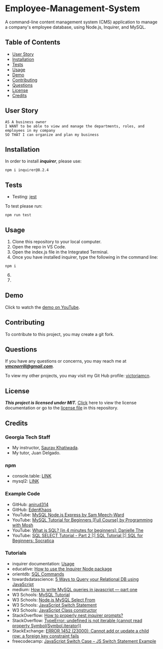 # Employee-Management-System
A command-line content management system (CMS) application to manage a company's employee database, using Node.js, Inquirer, and MySQL.

## Table of Contents
- [User Story](#user-story)
- [Installation](#installation)
- [Tests](#tests)
- [Usage](#usage)
- [Demo](#demo)
- [Contributing](#contributing)
- [Questions](#questions)
- [License](#license)
- [Credits](#credits)

## User Story

```
AS A business owner
I WANT to be able to view and manage the departments, roles, and employees in my company
SO THAT I can organize and plan my business
```

## Installation

In order to install ***inquirer***, please use:
```
npm i inquirer@8.2.4
```

## Tests

- Testing: [jest](https://www.npmjs.com/package/jest)

To test please run:
```
npm run test
```

## Usage

1. Clone this repository to your local computer.
2. Open the repo in VS Code.
3. Open the index.js file in the Integrated Terminal.
4. Once you have installed inquirer, type the following in the command line:
```
npm i
```
6. 
7. 

## Demo

Click to watch the [demo on YouTube]().

## Contributing

To contribute to this project, you may create a git fork.

## Questions

If you have any questions or concerns, you may reach me at ***vmcnorrill@gmail.com***.

To view my other projects, you may visit my Git Hub profile: [victoriamcn](https://github.com/victoriamcn).


## License

***This project is licensed under MIT.*** [Click](https://pitt.libguides.com/openlicensing/MIT#:~:text=Users%20of%20software%20using%20an,and%20the%20X%20Windows%20System.) here to view the license documentation or go to the [license file](https://github.com/victoriamcn/Employee-Management-System/blob/main/LICENSE) in this repository.

## Credits

### Georgia Tech Staff

- My instructor, [Saurav Khatiwada](https://github.com/khatiwadasaurav).
- My tutor, Juan Delgado.

### npm
- console.table: [LINK](https://www.npmjs.com/package/console.table)
- mysql2: [LINK](https://www.npmjs.com/package/mysql2#first-query)

### Example Code
- GitHub: [anirud314](https://github.com/anirud314/employeeTable)
- GitHub: [EdenKhaos](https://github.com/EdenKhaos/12-mysql-employee-tracker/blob/master/server.js) 
- YouTube: [MySQL Node.js Express by Sam Meech-Ward](https://www.youtube.com/watch?v=Hej48pi_lOc)
- YouTube: [MySQL Tutorial for Beginners [Full Course] by Programming with Mosh](https://www.youtube.com/watch?v=7S_tz1z_5bA&list=PLCy9cCBpeyhK8vAF8RpcA3_MUX007O7qc&index=8&t=1525s)
- YouTube: [What is SQL? [in 4 minutes for beginners]: Danielle The](https://www.youtube.com/watch?v=27axs9dO7AE&list=PLCy9cCBpeyhK8vAF8RpcA3_MUX007O7qc&index=9) 
- YouTube: [SQL SELECT Tutorial - Part 2 |¦| SQL Tutorial |¦| SQL for Beginners: Socratica](https://www.youtube.com/watch?v=PkJKzR_sClM&list=PLi01XoE8jYojRqM4qGBF1U90Ee1Ecb5tt&index=6) 

### Tutorials
- inquirer documentation: [Usage](https://python-inquirer.readthedocs.io/en/latest/usage.html#question-types) 
- educative: [How to use the Inquirer Node package](https://www.educative.io/answers/how-to-use-the-inquirer-node-package)
- orientdb: [SQL Commands](https://orientdb.com/docs/2.2.x/Commands.html)
- towardsdatascience: [5 Ways to Query your Relational DB using JavaScript](https://towardsdatascience.com/5-ways-to-query-your-relational-db-using-javascript-d5499711fc7d)
- medium: [How to write MySQL queries in javascript — part one](https://medium.com/@Nikerys/how-to-write-mysql-queries-in-javascript-part-one-372d4d5e4da7)
- W3 Schools: [MySQL Tutorial](https://www.w3schools.com/MySQL/default.asp)
- W3 Schools: [Node.js MySQL Select From](https://www.w3schools.com/nodejs/nodejs_mysql_select.asp)
- W3 Schools: [JavaScript Switch Statement](https://www.w3schools.com/js/js_switch.asp)
- W3 Schools: [JavaScript Class constructor](https://www.w3schools.com/jsref/jsref_constructor_class.asp)
- StackOverflow: [How to properly nest inquirer prompts?](https://stackoverflow.com/questions/74075310/how-to-properly-nest-inquirer-prompts)
- StackOverflow: [TypeError: undefined is not iterable (cannot read property Symbol(Symbol.iterator))](https://stackoverflow.com/questions/55308778/typeerror-undefined-is-not-iterable-cannot-read-property-symbolsymbol-iterato)
- StackExchange: [ERROR 1452 (23000): Cannot add or update a child row: a foreign key constraint fails](https://dba.stackexchange.com/questions/320581/error-1452-23000-cannot-add-or-update-a-child-row-a-foreign-key-constraint-f)
- freecodecamp: [JavaScript Switch Case – JS Switch Statement Example](https://www.freecodecamp.org/news/javascript-switch-case-js-switch-statement-example/)

